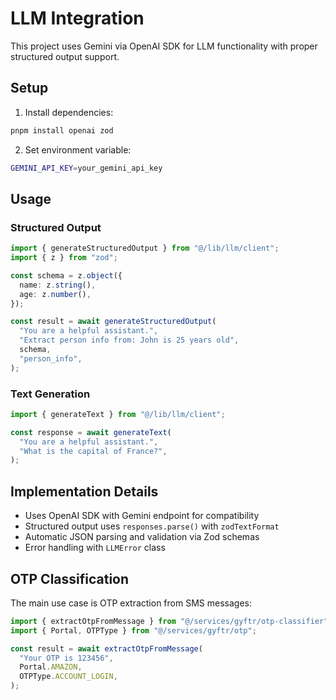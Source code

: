 # LLM Integration

This project uses Gemini via OpenAI SDK for LLM functionality with proper structured output support.

## Setup

1. Install dependencies:

```bash
pnpm install openai zod
```

2. Set environment variable:

```bash
GEMINI_API_KEY=your_gemini_api_key
```

## Usage

### Structured Output

```typescript
import { generateStructuredOutput } from "@/lib/llm/client";
import { z } from "zod";

const schema = z.object({
  name: z.string(),
  age: z.number(),
});

const result = await generateStructuredOutput(
  "You are a helpful assistant.",
  "Extract person info from: John is 25 years old",
  schema,
  "person_info",
);
```

### Text Generation

```typescript
import { generateText } from "@/lib/llm/client";

const response = await generateText(
  "You are a helpful assistant.",
  "What is the capital of France?",
);
```

## Implementation Details

- Uses OpenAI SDK with Gemini endpoint for compatibility
- Structured output uses `responses.parse()` with `zodTextFormat`
- Automatic JSON parsing and validation via Zod schemas
- Error handling with `LLMError` class

## OTP Classification

The main use case is OTP extraction from SMS messages:

```typescript
import { extractOtpFromMessage } from "@/services/gyftr/otp-classifier";
import { Portal, OTPType } from "@/services/gyftr/otp";

const result = await extractOtpFromMessage(
  "Your OTP is 123456",
  Portal.AMAZON,
  OTPType.ACCOUNT_LOGIN,
);
```
